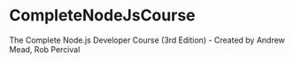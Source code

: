 # CompleteNodeJsCourse

The Complete Node.js Developer Course (3rd Edition) - Created by Andrew Mead, Rob Percival
